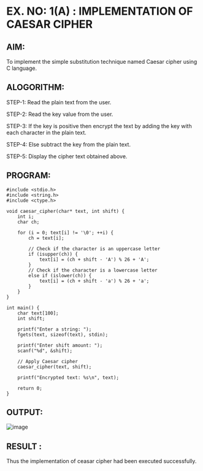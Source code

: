 # EX. NO: 1(A) : IMPLEMENTATION OF CAESAR CIPHER

## AIM:
To implement the simple substitution technique named Caesar cipher using C language.

## ALOGORITHM:

STEP-1: Read the plain text from the user.

STEP-2: Read the key value from the user.

STEP-3: If the key is positive then encrypt the text by adding the key with each character in the plain text.

STEP-4: Else subtract the key from the plain text.

STEP-5: Display the cipher text obtained above.

## PROGRAM:
```
#include <stdio.h>
#include <string.h>
#include <ctype.h>

void caesar_cipher(char* text, int shift) {
    int i;
    char ch;

    for (i = 0; text[i] != '\0'; ++i) {
        ch = text[i];

        // Check if the character is an uppercase letter
        if (isupper(ch)) {
            text[i] = (ch + shift - 'A') % 26 + 'A';
        }
        // Check if the character is a lowercase letter
        else if (islower(ch)) {
            text[i] = (ch + shift - 'a') % 26 + 'a';
        }
    }
}

int main() {
    char text[100];
    int shift;

    printf("Enter a string: ");
    fgets(text, sizeof(text), stdin);

    printf("Enter shift amount: ");
    scanf("%d", &shift);

    // Apply Caesar cipher
    caesar_cipher(text, shift);

    printf("Encrypted text: %s\n", text);

    return 0;
}
```

## OUTPUT:
![image](https://github.com/user-attachments/assets/17b1bc68-77be-4c45-903e-83852b4de593)


## RESULT :
 Thus the implementation of ceasar cipher had been executed successfully.
